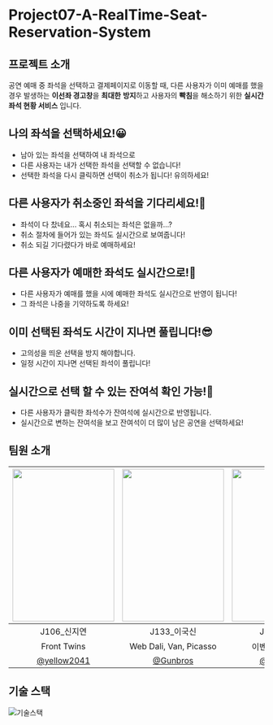 # Project07-A-RealTime-Seat-Reservation-System

## 프로젝트 소개

 공연 예매 중 좌석을 선택하고 결제페이지로 이동할 때, 다른 사용자가 이미 예매를 했을 경우 발생하는 **이선좌 경고창**을 **최대한** **방지**하고 사용자의 **빡침**을 해소하기 위한 **실시간 좌석 현황 서비스** 입니다.

## 나의 좌석을 선택하세요!😀

- 남아 있는 좌석을 선택하여 내 좌석으로
- 다른 사용자는 내가 선택한 좌석을 선택할 수 없습니다!
- 선택한 좌석을 다시 클릭하면 선택이 취소가 됩니다! 유의하세요!

## 다른 사용자가 취소중인 좌석을 기다리세요!👀

- 좌석이 다 찼네요... 혹시 취소되는 좌석은 없을까...?
- 취소 절차에 들어가 있는 좌석도 실시간으로 보여줍니다!
- 취소 되길 기다렸다가 바로 예매하세요!

## 다른 사용자가 예매한 좌석도 실시간으로!🤩

- 다른 사용자가 예매를 했을 시에 예매한 좌석도 실시간으로 반영이 됩니다!
- 그 좌석은 나중을 기약하도록 하세요!

## 이미 선택된 좌석도 시간이 지나면 풀립니다!😎

- 고의성을 띄운 선택을 방지 해야합니다.
- 일정 시간이 지나면 선택된 좌석이 풀립니다!

## 실시간으로 선택 할 수 있는 잔여석 확인 가능!🧐

- 다른 사용자가 클릭한 좌석수가 잔여석에 실시간으로 반영됩니다.
- 실시간으로 변하는 잔여석을 보고 잔여석이 더 많이 남은 공연을 선택하세요!


## 팀원 소개

|<img src="https://i.imgur.com/BJIBkDS.jpg" width="200" height="300">|<img src="https://i.imgur.com/TNISaTE.jpg" width="200" height="300">|<img src="https://i.imgur.com/DTzGrEY.jpg" width="200" height="300">| 
|:---:|:---:|:---:|
|J106_신지연|J133_이국신|J143_이석현|
|Front Twins|Web Dali, Van, Picasso|이벤트 이니에스타|
|[@yellow2041](https://github.com/yellow2041)|[@Gunbros](https://github.com/Gunbros)|[@sukstar76](https://github.com/sukstar76)|

## 기술 스택
![기술스택](https://user-images.githubusercontent.com/37579982/102434905-0aa84900-4059-11eb-95d8-7d940012d3a9.png)    
